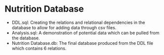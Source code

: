 # Nutrition Database

- DDL.sql: Creating the relations and relational dependencies in the database to allow for adding data through csv files.
- Analysis.sql: A demonstration of potential data which can be pulled from the database.
- Nutrition Database.db: The final database produced from the DDL file which contains 6 relations.
